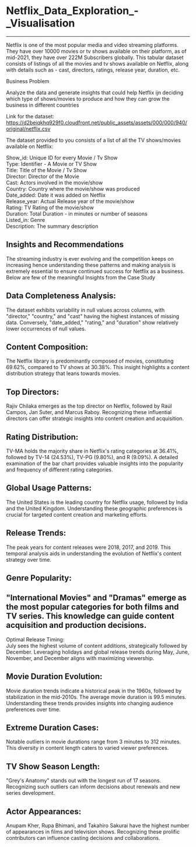 # Netflix_Data_Exploration_-_Visualisation
---------------------------------------------------------------------------------------------------------------------------------------------------------------------------
Netflix is one of the most popular media and video streaming platforms. They have over 10000 movies or tv shows available on their platform, as of mid-2021, they have over 222M Subscribers globally. This tabular dataset consists of listings of all the movies and tv shows available on Netflix, along with details such as - cast, directors, ratings, release year, duration, etc.

Business Problem

Analyze the data and generate insights that could help Netflix ijn deciding which type of shows/movies to produce and how they can grow the business in different countries

Link for the dataset: https://d2beiqkhq929f0.cloudfront.net/public_assets/assets/000/000/940/original/netflix.csv

The dataset provided to you consists of a list of all the TV shows/movies available on Netflix:

Show_id: Unique ID for every Movie / Tv Show
<br>
Type: Identifier - A Movie or TV Show
<br>
Title: Title of the Movie / Tv Show
<br>
Director: Director of the Movie
<br>
Cast: Actors involved in the movie/show
<br>
Country: Country where the movie/show was produced
<br>
Date_added: Date it was added on Netflix
<br>
Release_year: Actual Release year of the movie/show
<br>
Rating: TV Rating of the movie/show
<br>
Duration: Total Duration - in minutes or number of seasons
<br>
Listed_in: Genre
<br>
Description: The summary description

**Insights and Recommendations**
---------------------------------------------------------------------------------------------------------------------------------------------------------------------------
The streaming industry is ever evolving and the competition keeps on increasing
hence understanding these patterns and making analysis is extremely essential to
ensure continued success for Netflix as a business.
Below are few of the meaningful Insights from the Case Study

Data Completeness Analysis:
---------------------------------------------------------------------------------------------------------------------------------------------------------------------------
The dataset exhibits variability in null values across columns, with "director,"
"country," and "cast" having the highest instances of missing data. Conversely,
"date_added," "rating," and "duration" show relatively lower occurrences of null values.

Content Composition:
---------------------------------------------------------------------------------------------------------------------------------------------------------------------------
The Netflix library is predominantly composed of movies, constituting 69.62%,
compared to TV shows at 30.38%. This insight highlights a content distribution
strategy that leans towards movies.

Top Directors:
---------------------------------------------------------------------------------------------------------------------------------------------------------------------------
Rajiv Chilaka emerges as the top director on Netflix, followed by Raúl Campos, Jan
Suter, and Marcus Raboy. Recognizing these influential directors can offer strategic
insights into content creation and acquisition.

Rating Distribution:
---------------------------------------------------------------------------------------------------------------------------------------------------------------------------
TV-MA holds the majority share in Netflix's rating categories at 36.41%, followed by
TV-14 (24.53%), TV-PG (9.80%), and R (9.09%). A detailed examination of the bar chart
provides valuable insights into the popularity and frequency of different rating
categories.

Global Usage Patterns:
---------------------------------------------------------------------------------------------------------------------------------------------------------------------------
The United States is the leading country for Netflix usage, followed by India and the
United Kingdom. Understanding these geographic preferences is crucial for targeted
content creation and marketing efforts.

Release Trends:
---------------------------------------------------------------------------------------------------------------------------------------------------------------------------
The peak years for content releases were 2018, 2017, and 2019. This temporal analysis
aids in understanding the evolution of Netflix's content strategy over time.

Genre Popularity:
---------------------------------------------------------------------------------------------------------------------------------------------------------------------------
"International Movies" and "Dramas" emerge as the most popular categories for both
films and TV series. This knowledge can guide content acquisition and production
decisions.
---------------------------------------------------------------------------------------------------------------------------------------------------------------------------
Optimal Release Timing:
<br>
July sees the highest volume of content additions, strategically followed by
December. Leveraging holidays and global release trends during May, June,
November, and December aligns with maximizing viewership.

Movie Duration Evolution:
---------------------------------------------------------------------------------------------------------------------------------------------------------------------------
Movie duration trends indicate a historical peak in the 1960s, followed by stabilization
in the mid-2010s. The average movie duration is 99.5 minutes. Understanding these
trends provides insights into changing audience preferences over time.

Extreme Duration Cases:
---------------------------------------------------------------------------------------------------------------------------------------------------------------------------
Notable outliers in movie durations range from 3 minutes to 312 minutes. This
diversity in content length caters to varied viewer preferences.

TV Show Season Length:
---------------------------------------------------------------------------------------------------------------------------------------------------------------------------
"Grey's Anatomy" stands out with the longest run of 17 seasons. Recognizing such
outliers can inform decisions about renewals and new series development.

Actor Appearances:
---------------------------------------------------------------------------------------------------------------------------------------------------------------------------
Anupam Kher, Rupa Bhimani, and Takahiro Sakurai have the highest number of
appearances in films and television shows. Recognizing these prolific contributors
can influence casting decisions and collaborations.


